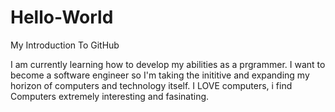 # Hello-World
My Introduction To GitHub

I am currently learning how to develop my abilities as a prgrammer.
I want to become a software engineer so I'm taking the inititive and expanding my horizon of computers and technology itself.
I LOVE computers, i find Computers extremely interesting and fasinating.
